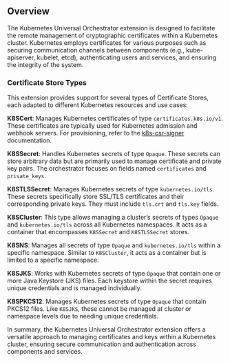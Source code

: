 ## Overview

The Kubernetes Universal Orchestrator extension is designed to facilitate the remote management of cryptographic certificates within a Kubernetes cluster. Kubernetes employs certificates for various purposes such as securing communication channels between components (e.g., kube-apiserver, kubelet, etcd), authenticating users and services, and ensuring the integrity of the system.

### Certificate Store Types

This extension provides support for several types of Certificate Stores, each adapted to different Kubernetes resources and use cases:

**K8SCert**: Manages Kubernetes certificates of type `certificates.k8s.io/v1`. These certificates are typically used for Kubernetes admission and webhook servers. For provisioning, refer to the [k8s-csr-signer](https://github.com/Keyfactor/k8s-csr-signer) documentation.

**K8SSecret**: Handles Kubernetes secrets of type `Opaque`. These secrets can store arbitrary data but are primarily used to manage certificate and private key pairs. The orchestrator focuses on fields named `certificates` and `private_keys`.

**K8STLSSecret**: Manages Kubernetes secrets of type `kubernetes.io/tls`. These secrets specifically store SSL/TLS certificates and their corresponding private keys. They must include `tls.crt` and `tls.key` fields.

**K8SCluster**: This type allows managing a cluster’s secrets of types `Opaque` and `kubernetes.io/tls` across all Kubernetes namespaces. It acts as a container that encompasses `K8SSecret` and `K8STLSSecret` stores.

**K8SNS**: Manages all secrets of type `Opaque` and `kubernetes.io/tls` within a specific namespace. Similar to `K8SCluster`, it acts as a container but is limited to a specific namespace.

**K8SJKS**: Works with Kubernetes secrets of type `Opaque` that contain one or more Java Keystore (JKS) files. Each keystore within the secret requires unique credentials and is managed individually.

**K8SPKCS12**: Manages Kubernetes secrets of type `Opaque` that contain PKCS12 files. Like `K8SJKS`, these cannot be managed at cluster or namespace levels due to needing unique credentials.

In summary, the Kubernetes Universal Orchestrator extension offers a versatile approach to managing certificates and keys within a Kubernetes cluster, ensuring secure communication and authentication across components and services.

